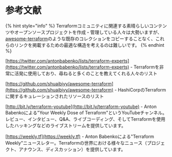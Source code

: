 # 参考文献

{% hint style="info" %}
Terraformコミュニティに関連する素晴らしいコンテンツやオープンソースプロジェクトを作成・管理している人々は大勢いますが、[awesome-terraform](https://github.com/shuaibiyy/awesome-terraform)のような既存のコレクションをコピーすることなく、これらのリンクを掲載するための最適な構造を考えるのは難しいです。
{% endhint %}

[https://twitter.com/antonbabenko/lists/terraform-experts](https://twitter.com/antonbabenko/lists/terraform-experts) - Terraformを非常に活発に使用しており、尋ねると多くのことを教えてくれる人々のリスト

[https://github.com/shuaibiyy/awesome-terraform](https://github.com/shuaibiyy/awesome-terraform) - HashiCorpのTerraformに関するキュレーションされたリソースのリスト

[http://bit.ly/terraform-youtube](http://bit.ly/terraform-youtube) - Anton Babenkoによる"Your Weekly Dose of Terraform"というYouTubeチャンネル。レビュー、インタビュー、Q\&A、ライブコーディング、そしてTerraformを使用したハッキングなどのライブストリームを提供しています。

[https://weekly.tf](https://weekly.tf) - Anton Babenkoによる"Terraform Weekly"ニュースレター。Terraformの世界における様々なニュース（プロジェクト、アナウンス、ディスカッション）を提供しています。
